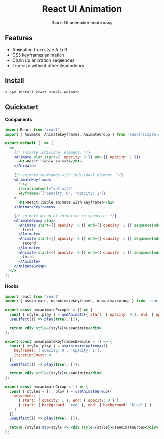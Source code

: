 

<h1 align="center">React UI Animation</h1>

<p align="center">React UI animation made easy</p>

## Features

- Animation from style A to B
- CSS keyframes animation
- Chain up animation sequences
- Tiny size without other dependency

## Install

    $ npm install react-simple-animate

## Quickstart

#### Components

```jsx
import React from "react";
import { Animate, AnimateKeyframes, AnimateGroup } from "react-simple-animate";

export default () => (
  <>
    {/* animate individual element. */}
    <Animate play start={{ opacity: 0 }} end={{ opacity: 1 }}>
      <h1>React simple animate</h1>
    </Animate>
    
    {/* animate keyframes with individual element. */}
    <AnimateKeyframes
      play
      iterationCount="infinite"
      keyframes={["opacity: 0", "opacity: 1"]}
    >
      <h1>React simple animate with keyframes</h1>
    </AnimateKeyframes>
    
    {/* animate group of animation in sequences */}
    <AnimateGroup play>
      <Animate start={{ opacity: 0 }} end={{ opacity: 1 }} sequenceIndex={0}>
        first
      </Animate>
      <Animate start={{ opacity: 0 }} end={{ opacity: 1 }} sequenceIndex={1}>
        second
      </Animate>
      <Animate start={{ opacity: 0 }} end={{ opacity: 1 }} sequenceIndex={2}>
        third
      </Animate>
    </AnimateGroup>
  </>
);

```

#### Hooks

```jsx
import react from 'react';
import { useAnimate, useAnimateKeyframes, useAnimateGroup } from 'react-simple-animate';

export const useAnimateExample = () => {
  const { style, play } = useAnimate({ start: { opacity: 0 }, end: { opacity: 1 } });
  useEffect(() => play(true), []);
  
  return <div style={style}>useAnimate</div>;
};

export const useAnimateKeyframesExample = () => {
  const { style, play } = useAnimateKeyframes({ 
    keyframes: ['opacity: 0', 'opacity: 1'], 
    iterationCount: 4 
  });
  useEffect(() => play(true), []);
  
  return <div style={style}>useAnimate</div>;
};

export const useAnimateGroup = () => {
  const { styles = [], play } = useAnimateGroup({
    sequences: [
      { start: { opacity: 1 }, end: { opacity: 0 } },
      { start: { background: "red" }, end: { background: "blue" } }
    ]
  });
  useEffect(() => play(true), []);

  return {styles.map(style => <div style={style}>useAnimateGroup</div>)};
};
```

